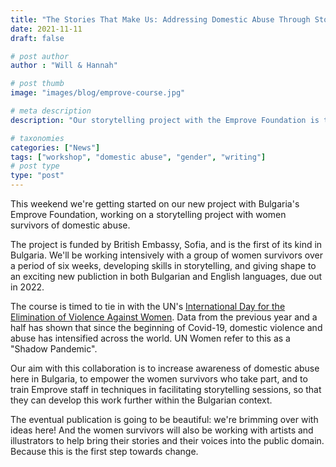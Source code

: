 ```yaml
---
title: "The Stories That Make Us: Addressing Domestic Abuse Through Storytelling"
date: 2021-11-11
draft: false

# post author
author : "Will & Hannah"

# post thumb
image: "images/blog/emprove-course.jpg"

# meta description
description: "Our storytelling project with the Emprove Foundation is the first of its kind in Bulgaria. And it starts this weekend."

# taxonomies
categories: ["News"]
tags: ["workshop", "domestic abuse", "gender", "writing"]
# post type
type: "post"
---
```

This weekend we're getting started on our new project with Bulgaria's Emprove Foundation, working on a storytelling project with women survivors of domestic abuse.

The project is funded by British Embassy, Sofia, and is the first of its kind in Bulgaria. We'll be working intensively with a group of women survivors over a period of six weeks, developing skills in storytelling, and giving shape to an exciting new publiction in both Bulgarian and English languages, due out in 2022.

The course is timed to tie in with the UN's [International Day for the Elimination of Violence Against Women](https://www.un.org/en/observances/ending-violence-against-women-day). Data from the previous year and a half has shown that since the beginning of Covid-19, domestic violence and abuse has intensified across the world. UN Women refer to this as a "Shadow Pandemic". 

Our aim with this collaboration is to increase awareness of domestic abuse here in Bulgaria, to empower the women survivors who take part, and to train Emprove staff in techniques in facilitating storytelling sessions, so that they can develop this work further within the Bulgarian context.

The eventual publication is going to be beautiful: we're brimming over with ideas here! And the women survivors will also be working with artists and illustrators to help bring their stories and their voices into the public domain. Because this is the first step towards change.